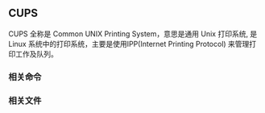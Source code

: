 
## CUPS
CUPS 全称是 Common UNIX Printing System，意思是通用 Unix 打印系统, 是 Linux 系统中的打印系统，主要是使用IPP(Internet Printing Protocol)
来管理打印工作及队列。

### 相关命令

### 相关文件
